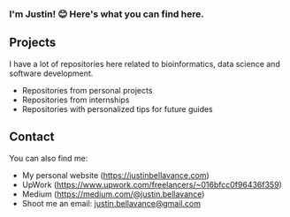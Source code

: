### I'm Justin! :blush: Here's what you can find here.

## Projects
I have a lot of repositories here related to bioinformatics, data science and software development.
- Repositories from personal projects
- Repositories from internships
- Repositories with personalized tips for future guides 

## Contact
You can also find me:
- My personal website (https://justinbellavance.com)
- UpWork (https://www.upwork.com/freelancers/~016bfcc0f96436f359)
- Medium (https://medium.com/@justin.bellavance)
- Shoot me an email: justin.bellavance@gmail.com
